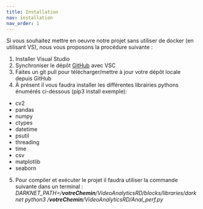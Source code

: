 ```yaml
---
title: Installation 
nav: installation
nav_order: 1
---
```

Si vous souhaitez mettre en oeuvre notre projet sans utiliser de docker (en utilisant VS), nous vous proposons la procédure suivante :

1.	Installer Visual Studio
2.	Synchroniser le dépôt [GitHub](https://github.com/USMB-NS/VideoAnalyticsRD.git) avec VSC 
3.	Faites un git pull pour télécharger/mettre à jour votre dépôt locale depuis GitHub
4.	À présent il vous faudra installer les différentes librairies pythons énumérés ci-dessous (pip3 install exemple):
*	cv2
*	pandas
*	numpy
*	ctypes
*	datetime
*	psutil
*	threading
*	time
*	csv
*	matplotlib
*	seaborn
5.	Pour compiler et exécuter le projet il faudra utiliser la commande suivante dans un terminal :
 *DARKNET_PATH=/**votreChemin**/VideoAnalyticsRD/blocks/libraries/darknet python3 /**votreChemin**/VideoAnalyticsRD/Anal_perf.py*

